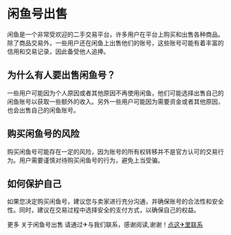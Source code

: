 # 闲鱼号出售

闲鱼是一个非常受欢迎的二手交易平台，许多用户在平台上购买和出售各种商品。除了商品交易外，一些用户还在闲鱼上出售他们的账号，这些账号可能有着丰富的信用和交易记录，因此备受他人追捧。

## 为什么有人要出售闲鱼号？

一些用户可能因为个人原因或者其他原因不再使用闲鱼，他们可能选择出售自己的闲鱼账号以获取一些额外的收入。另外一些用户可能因为需要资金或者其他原因，也会出售自己的闲鱼账号。

## 购买闲鱼号的风险

购买闲鱼号可能存在一定的风险，因为账号的所有权转移并不是官方认可的交易行为。用户需要谨慎对待购买闲鱼号的行为，避免上当受骗。

## 如何保护自己

如果您决定购买闲鱼号，建议您与卖家进行充分沟通，并确保账号的合法性和安全性。同时，建议在交易过程中选择安全的支付方式，以确保自己的权益。

更多 关于闲鱼号出售 请通过✈与我们联系，感谢阅读,谢谢！[点这✈里联系](https://a.k02.cc)
